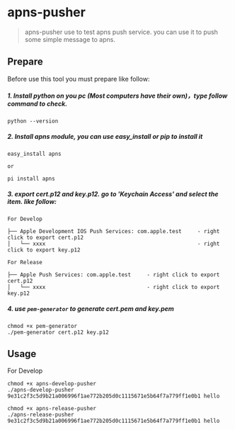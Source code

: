 # apns-pusher

> apns-pusher use to test apns push service. you can use it to push some simple message to apns.

## Prepare

Before use this tool you must prepare like follow:

##### 1. Install python on you pc (Most computers have their own)，type follow command to check.

```
python --version
```

##### 2. Install apns module, you can use easy_install or pip to install it 

```
easy_install apns

or 

pi install apns
```

##### 3. export cert.p12 and key.p12. go to 'Keychain Access' and select the item. like follow:

```
For Develop

├── Apple Development IOS Push Services: com.apple.test    	- right click to export cert.p12
│   └── xxxx												- right click to export key.p12

For Release

├── Apple Push Services: com.apple.test    	- right click to export cert.p12
│   └── xxxx								- right click to export key.p12

```

##### 4. use `pem-generator` to generate cert.pem and key.pem

```
chmod +x pem-generator 
./pem-generator cert.p12 key.p12
```

## Usage 

For Develop

```
chmod +x apns-develop-pusher
./apns-develop-pusher 9e31c2f3c5d9b21a006996f1ae772b205d0c1115671e5b64f7a779ff1e0b1 hello
```

```
chmod +x apns-release-pusher
./apns-release-pusher 9e31c2f3c5d9b21a006996f1ae772b205d0c1115671e5b64f7a779ff1e0b1 hello
```
